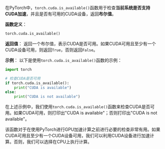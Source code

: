 在PyTorch中，`torch.cuda.is_available()`函数用于检查**当前系统是否支持CUDA加速**，并且是否有可用的CUDA设备，返回**布尔值**。

**函数定义**：
```python
torch.cuda.is_available()
```

**返回值**：
返回一个布尔值，表示CUDA是否可用。如果CUDA可用且至少有一个CUDA设备可用，则返回`True`，否则返回`False`。

**示例**：
以下是使用`torch.cuda.is_available()`函数的示例：

```python
import torch

# 检查CUDA是否可用
if torch.cuda.is_available():
    print("CUDA is available")
else:
    print("CUDA is not available")
```

在上述示例中，我们使用`torch.cuda.is_available()`函数来检查CUDA是否可用。如果CUDA可用，则打印出"CUDA is available"；否则打印出"CUDA is not available"。

该函数对于在使用PyTorch进行GPU加速计算之前进行必要的检查非常有用。如果CUDA可用且至少有一个CUDA设备可用，我们可以利用CUDA设备进行加速计算。否则，我们可以选择在CPU上执行计算。